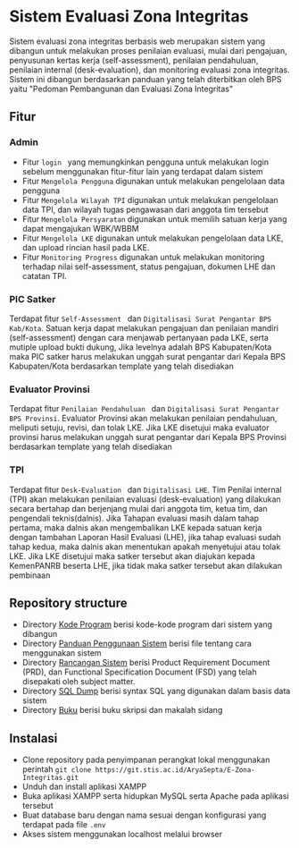 # Sistem Evaluasi Zona Integritas

Sistem evaluasi zona integritas berbasis web merupakan sistem yang dibangun untuk melakukan proses penilaian evaluasi, mulai dari pengajuan, penyusunan kertas kerja (self-assessment), penilaian pendahuluan, penilaian internal (desk-evaluation), dan monitoring evaluasi zona integritas. Sistem ini dibangun berdasarkan panduan yang telah diterbitkan oleh BPS yaitu "Pedoman Pembangunan dan Evaluasi Zona Integritas"

## Fitur

### Admin
- Fitur ```login ``` yang memungkinkan pengguna untuk melakukan login sebelum menggunakan fitur-fitur lain yang terdapat dalam sistem
- Fitur ```Mengelola Pengguna``` digunakan untuk melakukan pengelolaan data pengguna
- Fitur ```Mengelola Wilayah TPI``` digunakan untuk melakukan pengelolaan data TPI, dan wilayah tugas pengawasan dari anggota tim tersebut
- Fitur ```Mengelola Persyaratan``` digunakan untuk memilih satuan kerja yang dapat mengajukan WBK/WBBM
- Fitur ```Mengelola LKE``` digunakan untuk melakukan pengelolaan data LKE, dan upload rincian hasil pada LKE.
- Fitur ```Monitoring Progress``` digunakan untuk melakukan monitoring terhadap nilai self-assessment, status pengajuan, dokumen LHE dan catatan TPI.

### PIC Satker
Terdapat fitur  ```Self-Assessment ``` dan ```Digitalisasi Surat Pengantar BPS Kab/Kota```.
Satuan kerja dapat melakukan pengajuan dan penilaian mandiri (self-assessment) dengan cara menjawab pertanyaan pada LKE, serta mutiple upload bukti dukung, Jika levelnya adalah BPS Kabupaten/Kota maka PIC satker harus melakukan unggah surat pengantar dari Kepala BPS Kabupaten/Kota berdasarkan template yang telah disediakan

### Evaluator Provinsi
Terdapat fitur  ```Penilaian Pendahuluan ``` dan ```Digitalisasi Surat Pengantar BPS Provinsi```.
Evaluator Provinsi akan melakukan penilaian pendahuluan, meliputi setuju, revisi, dan tolak LKE. Jika LKE disetujui maka evaluator provinsi harus melakukan unggah surat pengantar dari Kepala BPS Provinsi berdasarkan template yang telah disediakan

### TPI
Terdapat fitur  ```Desk-Evaluation ``` dan ```Digitalisasi LHE```.
Tim Penilai internal (TPI) akan melakukan penilaian evaluasi (desk-evaluation) yang dilakukan secara bertahap dan berjenjang mulai dari anggota tim, ketua tim, dan pengendali teknis(dalnis). Jika Tahapan evaluasi masih dalam tahap pertama, maka dalnis akan mengembalikan LKE kepada satuan kerja dengan tambahan Laporan Hasil Evaluasi (LHE), jika tahap evaluasi sudah tahap kedua, maka dalnis akan menentukan apakah menyetujui atau tolak LKE. Jika LKE disetujui maka satker tersebut akan diajukan kepada KemenPANRB beserta LHE, jika tidak maka satker tersebut akan dilakukan pembinaan


## Repository structure

- Directory [Kode Program](https://git.stis.ac.id/AryaSepta/E-Zona-Integritas/-/tree/master/Code) berisi kode-kode program dari sistem yang dibangun
- Directory [Panduan Penggunaan Sistem](https://git.stis.ac.id/AryaSepta/E-Zona-Integritas/-/tree/master/Panduan%20Penggunaan%20Sistem) berisi file tentang cara menggunakan sistem
- Directory [Rancangan Sistem](https://git.stis.ac.id/AryaSepta/E-Zona-Integritas/-/tree/master/Rancangan%20Sistem) berisi Product Requirement Document (PRD), dan Functional Specification Document (FSD) yang telah disepakati oleh subject matter.
- Directory [SQL Dump](https://git.stis.ac.id/AryaSepta/E-Zona-Integritas/-/tree/master/SQL) berisi syntax SQL yang digunakan dalam basis data sistem
- Directory [Buku](https://git.stis.ac.id/AryaSepta/E-Zona-Integritas/-/tree/master/Buku) berisi buku skripsi dan makalah sidang

## Instalasi

- Clone repository pada penyimpanan perangkat lokal menggunakan perintah ```git clone https://git.stis.ac.id/AryaSepta/E-Zona-Integritas.git``` 
- Unduh dan install aplikasi XAMPP
- Buka aplikasi XAMPP serta hidupkan MySQL serta Apache pada aplikasi tersebut
- Buat database baru dengan nama sesuai dengan konfigurasi yang terdapat pada file ```.env```
- Akses sistem menggunakan localhost melalui browser
